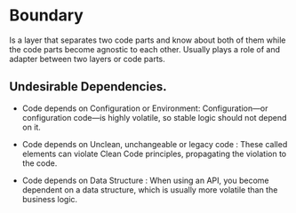 # Boundary


Is a layer that separates two code parts and know about both of them while the code parts become agnostic to each other. Usually plays a role of and adapter between two layers or code parts.



## Undesirable Dependencies.


- Code depends on Configuration or Environment: Configuration—or configuration code—is highly volatile, so stable logic should not depend on it.

-  Code depends on Unclean, unchangeable or legacy code : These called elements can violate Clean Code principles, propagating the violation to the code.

- Code depends on Data Structure : When using an API, you become dependent on a data structure, which is usually more volatile than the business logic.